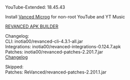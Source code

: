 YouTube-Extended: 18.45.43  

Install [Vanced Microg](https://github.com/TeamVanced/VancedMicroG/releases) for non-root YouTube and YT Music  

[REVANCED APK BUILDER](https://github.com/alsyundawy/revanced-apk-builder/)  

Changelog:  
CLI: inotia00/revanced-cli-4.3.1-all.jar  
Integrations: inotia00/revanced-integrations-0.124.7.apk  
Patches: inotia00/revanced-patches-2.201.7.jar  
[Changelog](https://github.com/inotia00/revanced-patches/releases/tag/v2.201.7)  

Skipped:  
Patches: ReVanced/revanced-patches-2.201.1.jar    
